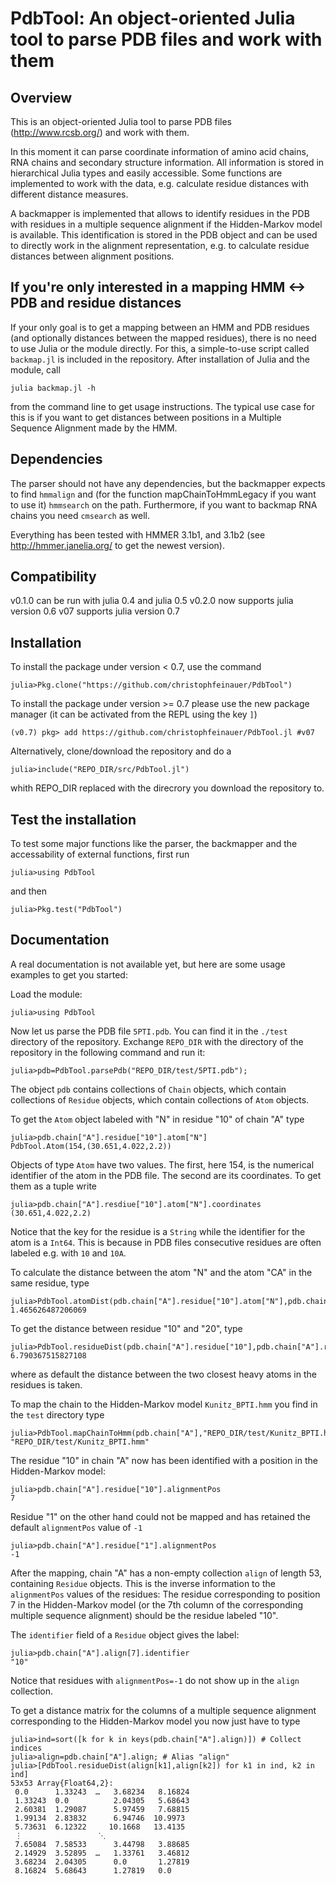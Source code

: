 PdbTool: An object-oriented Julia tool to parse PDB files and work with them
=============================================================================

Overview
--------

This is an object-oriented Julia tool to parse PDB files (http://www.rcsb.org/)
and work with them. 

In this moment it can parse coordinate information of amino acid chains, RNA
chains and secondary structure information. All information is stored in
hierarchical Julia types and easily accessible. Some functions are implemented
to work with the data, e.g. calculate residue distances with different distance
measures.

A backmapper is implemented that allows to identify residues in the PDB with
residues in a multiple sequence alignment if the Hidden-Markov model is
available. This identification is stored in the PDB object and can be used to
directly work in the alignment representation, e.g. to calculate residue
distances between alignment positions.

If you're only interested in a mapping HMM <-> PDB and residue distances
----------------------------------------------------------------------

If your only goal is to get a mapping between an HMM and PDB residues (and
optionally distances between the mapped residues), there is no need to use
Julia or the module directly. For this, a simple-to-use script called
`backmap.jl` is included in the repository. After installation of Julia and the
module, call 
```
julia backmap.jl -h
```
from the command line to get usage instructions.
The typical use case for this is if you want to get distances between positions
in a Multiple Sequence Alignment made by the HMM.

Dependencies
------------

The parser should not have any dependencies, but the backmapper expects to find `hmmalign`
and (for the function mapChainToHmmLegacy if you want to use it) `hmmsearch`
on the path. Furthermore, if you want to backmap RNA chains you need `cmsearch`
as well. 

Everything has been tested with HMMER 3.1b1, and 3.1b2 (see http://hmmer.janelia.org/ to get the newest version).

Compatibility
-------------

v0.1.0 can be run with julia 0.4 and julia 0.5
v0.2.0 now supports julia version 0.6
v07 supports julia version 0.7

Installation
------------

To install the package under version < 0.7, use the command

```
julia>Pkg.clone("https://github.com/christophfeinauer/PdbTool")
```

To install the package under version >= 0.7 please use the new package manager (it can be activated from the REPL using the key `]`)

```
(v0.7) pkg> add https://github.com/christophfeinauer/PdbTool.jl #v07
```

Alternatively, clone/download the repository and do a
	
```
julia>include("REPO_DIR/src/PdbTool.jl")
```

whith REPO_DIR replaced with the direcrory you download the repository to.


Test the installation
---------------------

To test some major functions like the parser, the backmapper and the accessability of external functions, first run 

```
julia>using PdbTool
```

and then

```
julia>Pkg.test("PdbTool")
```

Documentation
-------------

A real documentation is not available yet, but here are some usage examples to get you started:

Load the module:

```
julia>using PdbTool
```

Now let us parse the PDB file `5PTI.pdb`. You can find it in the `./test`
directory of the repository. Exchange `REPO_DIR` with the directory of the
repository in the following command and run it:

```
julia>pdb=PdbTool.parsePdb("REPO_DIR/test/5PTI.pdb");
```

The object `pdb` contains collections of `Chain` objects, which contain
collections of `Residue` objects, which contain collections of `Atom` objects.

To get the `Atom` object labeled with "N" in residue "10" of chain "A" type

```
julia>pdb.chain["A"].residue["10"].atom["N"]
PdbTool.Atom(154,(30.651,4.022,2.2))
```

Objects of type `Atom` have two values. The first, here 154, is the numerical identifier of the atom in the PDB file. The second are its coordinates. To get them as a tuple write
```
julia>pdb.chain["A"].resdiue["10"].atom["N"].coordinates
(30.651,4.022,2.2)
```

Notice that the key for the residue is a `String` while the identifier for the
atom is a `Int64`. This is because in PDB files consecutive residues are often
labeled e.g. with `10` and `10A`.

To calculate the distance between the atom "N" and the atom "CA" in the same residue, type

```
julia>PdbTool.atomDist(pdb.chain["A"].residue["10"].atom["N"],pdb.chain["A"].residue["10"].atom["CA"])
1.465626487206069
```

To get the distance between residue "10" and "20", type
```
julia>PdbTool.residueDist(pdb.chain["A"].residue["10"],pdb.chain["A"].residue["20"])
6.790367515827108
```
where as default the distance between the two closest heavy atoms in the residues is taken.

To map the chain to the Hidden-Markov model `Kunitz_BPTI.hmm` you find in the `test` directory type

```
julia>PdbTool.mapChainToHmm(pdb.chain["A"],"REPO_DIR/test/Kunitz_BPTI.hmm")
"REPO_DIR/test/Kunitz_BPTI.hmm"
```

The residue "10" in chain "A" now has been identified with a position in the Hidden-Markov model:

```
julia>pdb.chain["A"].residue["10"].alignmentPos
7
```

Residue "1" on the other hand could not be mapped and has retained the default `alignmentPos` value of `-1`
```
julia>pdb.chain["A"].residue["1"].alignmentPos
-1
```

After the mapping, chain "A" has a non-empty collection `align` of length 53,
containing `Residue` objects.  This is the inverse information to the
`alignmentPos` values of the residues: The residue corresponding to position 7
in the Hidden-Markov model (or the 7th column of the corresponding multiple
sequence alignment) should be the residue labeled "10". 

The `identifier` field of a `Residue` object gives the label:

```
julia>pdb.chain["A"].align[7].identifier
"10"
```

Notice that residues with `alignmentPos=-1` do not show up in the `align` collection.

To get a distance matrix for the columns of a multiple sequence alignment corresponding to the Hidden-Markov model you now just have to type

```
julia>ind=sort([k for k in keys(pdb.chain["A"].align)]) # Collect indices
julia>align=pdb.chain["A"].align; # Alias "align" 
julia>[PdbTool.residueDist(align[k1],align[k2]) for k1 in ind, k2 in ind] 
53x53 Array{Float64,2}:
 0.0      1.33243  …   3.68234   8.16824
 1.33243  0.0          2.04305   5.68643
 2.60381  1.29087      5.97459   7.68815
 1.99134  2.83832      6.94746  10.9973 
 5.73631  6.12322     10.1668   13.4135 
 ⋮                 ⋱                    
 7.65084  7.58533      3.44798   3.88685
 2.14929  3.52895  …   1.33761   3.46812
 3.68234  2.04305      0.0       1.27819
 8.16824  5.68643      1.27819   0.0  
```





